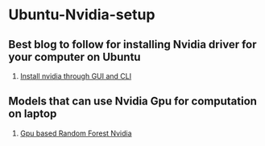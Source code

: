# Ubuntu-Nvidia-setup
## Best blog to follow for installing Nvidia driver for your computer on Ubuntu
1. [Install nvidia through GUI and CLI](https://www.cyberciti.biz/faq/ubuntu-linux-install-nvidia-driver-latest-proprietary-driver/#:~:text=You%20can%20install%20Nvidia%20drivers,laptop%20to%20load%20the%20drivers)


## Models that can use Nvidia Gpu for computation on laptop
1. [Gpu based Random Forest Nvidia](https://developer.nvidia.com/blog/accelerating-random-forests-up-to-45x-using-cuml/)
